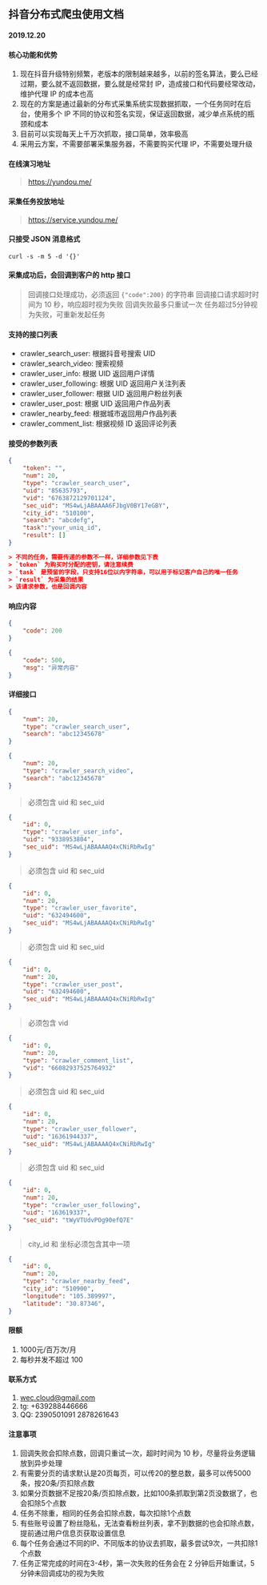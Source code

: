 ## 抖音分布式爬虫使用文档

#### 2019.12.20

#### 核心功能和优势

1. 现在抖音升级特别频繁，老版本的限制越来越多，以前的签名算法，要么已经过期，要么就不返回数据，要么就是经常封 IP，造成接口和代码要经常改动，维护代理 IP 的成本也高
2. 现在的方案是通过最新的分布式采集系统实现数据抓取，一个任务同时在后台，使用多个 IP 不同的协议和签名实现，保证返回数据，减少单点系统的瓶颈和成本
3. 目前可以实现每天上千万次抓取，接口简单，效率极高
4. 采用云方案，不需要部署采集服务器，不需要购买代理 IP，不需要处理升级

#### 在线演习地址

> https://yundou.me/

#### 采集任务投放地址

> https://service.yundou.me/

#### 只接受 JSON 消息格式

```shell
curl -s -m 5 -d '{}'
```

#### 采集成功后，会回调到客户的 http 接口

> 回调接口处理成功，必须返回 `{"code":200}` 的字符串
> 回调接口请求超时时间为 10 秒，响应超时视为失败
> 回调失败最多只重试一次
> 任务超过5分钟视为失败，可重新发起任务


#### 支持的接口列表

- crawler_search_user: 根据抖音号搜索 UID
- crawler_search_video: 搜索视频
- crawler_user_info: 根据 UID 返回用户详情
- crawler_user_following: 根据 UID 返回用户关注列表
- crawler_user_follower: 根据 UID 返回用户粉丝列表
- crawler_user_post: 根据 UID 返回用户作品列表
- crawler_nearby_feed: 根据城市返回用户作品列表
- crawler_comment_list: 根据视频 ID 返回评论列表

#### 接受的参数列表

```json
{
    "token": "",
    "num": 20,
    "type": "crawler_search_user",
    "uid": "85635793",
    "vid": "6763872129701124",
    "sec_uid": "MS4wLjABAAAA6FJbgV0BY17eGBY",
    "city_id": "510100",
    "search": "abcdefg",
    "task":"your_uniq_id",
    "result": []
}

> 不同的任务，需要传递的参数不一样，详细参数见下表
> `token` 为购买时分配的密钥，请注意续费
> `task` 是预留的字段，只支持16位以内字符串，可以用于标记客户自己的唯一任务
> `result` 为采集的结果
> 该请求参数，也是回调内容

```

#### 响应内容

>
```json
{
    "code": 200
}
```

```json
{
    "code": 500,
    "msg": "异常内容"
}
```

#### 详细接口

```json
{
    "num": 20,
    "type": "crawler_search_user",
    "search": "abc12345678"
}
```

```json
{
    "num": 20,
    "type": "crawler_search_video",
    "search": "abc12345678"
}
```

> 必须包含 uid 和 sec_uid

```json
{
    "id": 0,
    "type": "crawler_user_info",
    "uid": "9338953804",
    "sec_uid": "MS4wLjABAAAAQ4xCNiRbRwIg"
}
```

> 必须包含 uid 和 sec_uid

```json
{
    "id": 0,
    "num": 20,
    "type": "crawler_user_favorite",
    "uid": "632494600",
    "sec_uid": "MS4wLjABAAAAQ4xCNiRbRwIg"
}
```

> 必须包含 uid 和 sec_uid

```json
{
    "id": 0,
    "num": 20,
    "type": "crawler_user_post",
    "uid": "632494600",
    "sec_uid": "MS4wLjABAAAAQ4xCNiRbRwIg"
}
```

> 必须包含 vid

```json
{
    "id": 0,
    "num": 20,
    "type": "crawler_comment_list",
    "vid": "66082937525764932"
}
```

> 必须包含 uid 和 sec_uid

```json
{
    "id": 0,
    "num": 20,
    "type": "crawler_user_follower",
    "uid": "16361944337",
    "sec_uid": "MS4wLjABAAAAQ4xCNiRbRwIg"
}
```

> 必须包含 uid 和 sec_uid

```json
{
    "id": 0,
    "num": 20,
    "type": "crawler_user_following",
    "uid": "163619337",
    "sec_uid": "tWyVTUdvPOg90efQ7E"
}
```

> city_id 和 坐标必须包含其中一项

```json
{
    "id": 0,
    "num": 20,
    "type": "crawler_nearby_feed",
    "city_id": "510900",
    "longitude": "105.389997",
    "latitude": "30.87346",
}

```

#### 限额

1. 1000元/百万次/月
2. 每秒并发不超过 100

#### 联系方式

1. wec.cloud@gmail.com
2. tg: +639288446666
3. QQ: 2390501091 2878261643

#### 注意事项

1. 回调失败会扣除点数，回调只重试一次，超时时间为 10 秒，尽量将业务逻辑放到异步处理
2. 有需要分页的请求默认是20页每页，可以传20的整总数，最多可以传5000条，按20条/页扣除点数
3. 如果分页数据不足按20条/页扣除点数，比如100条抓取到第2页没数据了，也会扣除5个点数
3. 任务不除重，相同的任务会扣除点数，每次扣除1个点数
4. 有些账号设置了粉丝隐私，无法查看粉丝列表，拿不到数据的也会扣除点数，提前通过用户信息页获取设置信息
5. 每个任务会通过不同的IP、不同版本的协议去抓取，最多尝试9次，一共扣除1个点数
6. 任务正常完成的时间在3-4秒，第一次失败的任务会在 2 分钟后开始重试，5分钟未回调成功的视为失败
